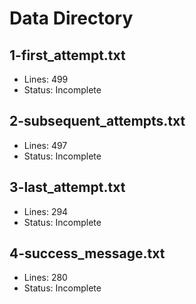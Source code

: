 # Data Directory
## 1-first_attempt.txt
- Lines: 499
- Status: Incomplete
## 2-subsequent_attempts.txt
- Lines: 497
- Status: Incomplete
## 3-last_attempt.txt
- Lines: 294
- Status: Incomplete
## 4-success_message.txt
- Lines: 280
- Status: Incomplete
